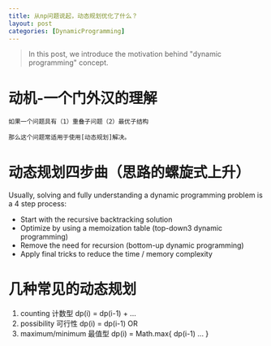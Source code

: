 ```yaml
---
title: 从np问题说起，动态规划优化了什么？
layout: post
categories: [DynamicProgramming]
---
```


> In this post, we introduce the motivation behind "dynamic programming" concept. 

# 动机-一个门外汉的理解
```
如果一个问题具有（1）重叠子问题（2）最优子结构

那么这个问题常适用于使用[动态规划]解决。
```

# 动态规划四步曲（思路的螺旋式上升）
Usually, solving and fully understanding a dynamic programming problem is a 4 step process:

- Start with the recursive backtracking solution
- Optimize by using a memoization table (top-down3 dynamic programming)
- Remove the need for recursion (bottom-up dynamic programming)
- Apply final tricks to reduce the time / memory complexity

# 几种常见的动态规划
1. counting 计数型
dp(i) = dp(i-1) + ...
2. possibility 可行性
dp(i) = dp(i-1) OR
3. maximum/minimum 最值型
dp(i) = Math.max{ dp(i-1) ... }